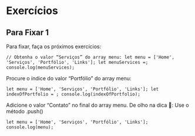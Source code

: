 # Exercícios



## Para Fixar 1

Para fixar, faça os próximos exercícios:

``
// Obtenha o valor “Serviços” do array menu:
let menu = ['Home', 'Serviços', 'Portfólio', 'Links'];
let menuServices =;
console.log(menuServices);
``

Procure o índice do valor “Portfólio” do array menu:

``
let menu = ['Home', 'Serviços', 'Portfólio', 'Links'];
let indexOfPortfolio = ;
console.log(indexOfPortfolio);
``

Adicione o valor “Contato” no final do array menu.
De olho na dica 👀: Use o método .push()

``
let menu = ['Home', 'Serviços', 'Portfólio', 'Links'];
console.log(menu);
``